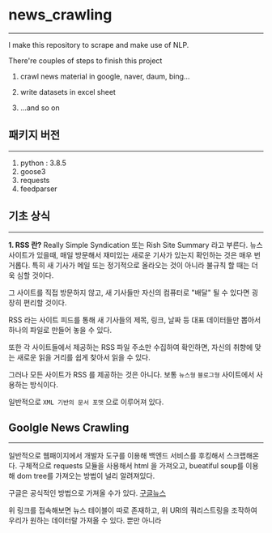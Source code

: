 # news_crawling
-------
I make this repository to scrape and make use of NLP.

There're couples of steps to finish this project

1. crawl news material in google, naver, daum, bing...

2. write datasets in excel sheet

3. ...and so on

## 패키지 버전
--------
1. python : 3.8.5
2. goose3
3. requests
4. feedparser

## 기초 상식
-------
__1. RSS 란?__
Really Simple Syndication 또는 Rish Site Summary 라고 부른다.
뉴스 사이트가 있을때, 매일 방문해서 재미있는 새로운 기사가 있는지 확인하는 것은 매우 번거롭다. 특히 새 기사가 메일 또는 정기적으로 올라오는 것이 아니라 불규칙 할 때는 더욱 심할 것이다.

그 사이트를 직접 방문하지 않고, 새 기사들만 자신의 컴퓨터로 "배달" 될 수 있다면 굉장히 편리할 것이다.

RSS 라는 사이트 피드를 통해 새 기사들의 제목, 링크, 날짜 등 대표 데이터들만 뽑아서 하나의 파일로 만들어 놓을 수 있다.

또한 각 사이트들에서 제공하는 RSS 파일 주소만 수집하여 확인하면, 자신의 취향에 맞는 새로운 읽을 거리를 쉽게 찾아서 읽을 수 있다.

그러나 모든 사이트가 RSS 를 제공하는 것은 아니다. 보통 `뉴스형` `블로그형` 사이트에서 사용하는 방식이다.

일반적으로 `XML 기반의 문서 포맷` 으로 이루어져 있다.

## Goolgle News Crawling
------
일반적으로 웹패이지에서 개발자 도구를 이용해 백엔드 서비스를 후킹해서 스크랩해온다.
구체적으로 requests 모듈을 사용해서 html 을 가져오고, bueatiful soup를 이용해 dom tree를 가져오는 방법이 널리 알려져있다.

구글은 공식적인 방법으로 가져올 수가 있다. 
[구글뉴스](https://news.google.com/search?q=%EC%8A%A4%EB%A7%88%ED%8A%B8%ED%8C%A9%ED%86%A0%EB%A6%AC&hl=ko&gl=KR&ceid=KR%3Ako)

위 링크를 접속해보면 뉴스 테이블이 따로 존재하고, 위 URI의 쿼리스트링을 조작하여 우리가 원하는 데이터랄 가져올 수 있다. 뿐만 아니라 